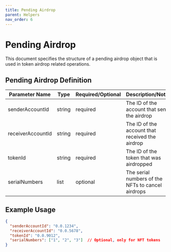 ```yaml
---
title: Pending Airdrop
parent: Helpers
nav_order: 6
---
```

# Pending Airdrop

This document specifies the structure of a pending airdrop object that is used in token airdrop related operations.

## Pending Airdrop Definition

| Parameter Name    | Type         | Required/Optional | Description/Notes                                    |
|-------------------|--------------|-------------------|------------------------------------------------------|
| senderAccountId   | string       | required          | The ID of the account that sent the airdrop          |
| receiverAccountId | string       | required          | The ID of the account that received the airdrop      |
| tokenId           | string       | required          | The ID of the token that was airdropped              |
| serialNumbers     | list<string> | optional          | The serial numbers of the NFTs to cancel airdrops    |

## Example Usage

```json
{
  "senderAccountId": "0.0.1234",
  "receiverAccountId": "0.0.5678",
  "tokenId": "0.0.9012",
  "serialNumbers": ["1", "2", "3"]  // Optional, only for NFT tokens
}
``` 